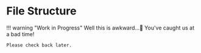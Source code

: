 # File Structure

!!! warning "Work in Progress"
    Well this is awkward...:face_with_peeking_eye: You've caught us at a bad time!
    
    Please check back later.
